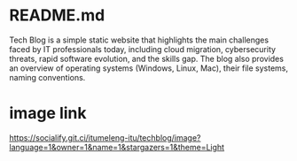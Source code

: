 # README.md
Tech Blog is a simple static website that highlights the main challenges faced by IT professionals today, including cloud migration, cybersecurity threats, rapid software evolution, and the skills gap. The blog also provides an overview of operating systems (Windows, Linux, Mac), their file systems, naming conventions.

# image link
https://socialify.git.ci/itumeleng-itu/techblog/image?language=1&owner=1&name=1&stargazers=1&theme=Light